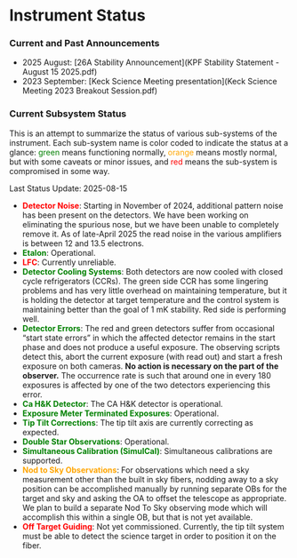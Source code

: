 # Instrument Status

### Current and Past Announcements

* 2025 August: [26A Stability Announcement](KPF Stability Statement - August 15 2025.pdf)
* 2023 September: [Keck Science Meeting presentation](Keck Science Meeting 2023 Breakout Session.pdf)

### Current Subsystem Status

This is an attempt to summarize the status of various sub-systems of the instrument.  Each sub-system name is color coded to indicate the status at a glance: <font color="green">green</font> means functioning normally, <font color="orange">orange</font> means mostly normal, but with some caveats or minor issues, and <font color="red">red</font> means the sub-system is compromised in some way.

Last Status Update: 2025-08-15

- **<font color="red">Detector Noise</font>**: Starting in November of 2024, additional pattern noise has been present on the detectors.  We have been working on eliminating the spurious nose, but we have been unable to completely remove it.  As of late-April 2025 the read noise in the various amplifiers is between 12 and 13.5 electrons.
- **<font color="green">Etalon</font>**: Operational.
- **<font color="red">LFC</font>**: Currently unreliable. 
- **<font color="green">Detector Cooling Systems</font>**: Both detectors are now cooled with closed cycle refrigerators (CCRs). The green side CCR has some lingering problems and has very little overhead on maintaining temperature, but it is holding the detector at target temperature and the control system is maintaining better than the goal of 1 mK stability.  Red side is performing well.
- **<font color="green">Detector Errors</font>**: The red and green detectors suffer from occasional “start state errors” in which the affected detector remains in the start phase and does not produce a useful exposure. The observing scripts detect this, abort the current exposure (with read out) and start a fresh exposure on both cameras. **No action is necessary on the part of the observer.**  The occurrence rate is such that around one in every 180 exposures is affected by one of the two detectors experiencing this error.
- **<font color="green">Ca H&K Detector</font>**: The CA H&K detector is operational.
- **<font color="green">Exposure Meter Terminated Exposures</font>**: Operational.
- **<font color="green">Tip Tilt Corrections</font>**: The tip tilt axis are currently correcting as expected.
- **<font color="green">Double Star Observations</font>**: Operational.
- **<font color="green">Simultaneous Calibration (SimulCal)</font>**: Simultaneous calibrations are supported.
- **<font color="orange">Nod to Sky Observations</font>**: For observations which need a sky measurement other than the built in sky fibers, nodding away to a sky position can be accomplished manually by running separate OBs for the target and sky and asking the OA to offset the telescope as appropriate.  We plan to build a separate Nod To Sky observing mode which will accomplish this within a single OB, but that is not yet available.
- **<font color="red">Off Target Guiding</font>**: Not yet commissioned.  Currently, the tip tilt system must be able to detect the science target in order to position it on the fiber.
